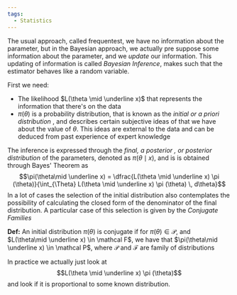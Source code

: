 ```yaml
---
tags:
  - Statistics
---
```

The usual approach, called frequentest, we have no information about the parameter, but in the Bayesian approach, we actually pre suppose some information about the parameter, and we *update* our information. This updating of information is called *Bayesian Inference*, makes such that the estimator behaves like a random variable. 

First we need:
- The likelihood $L(\theta \mid \underline x)$ that represents the information that there's on the data
- $\pi(\theta)$ is a probability distribution, that is known as the *initial or a priori distribution* , and describes certain subjective ideas of that we have about the value of $\theta$. This ideas are external to the data and can be deduced from past experience of expert knowledge

The inference is expressed through the *final, a posterior , or posterior distribution* of the parameters, denoted as $\pi (\theta \mid x)$, and is is obtained through Bayes' Theorem as $$\pi(\theta\mid \underline x) = \dfrac{L(\theta \mid \underline x) \pi (\theta)}{\int_{\Theta} L(\theta \mid \underline x) \pi (\theta) \, d\theta}$$
In a lot of cases the selection of the initial distribution also contemplates the possibility of calculating the closed form of the denominator of the final distribution. A particular case of this selection is given by the *Conjugate Families*

**Def:** An initial distribution $\pi(\theta)$ is conjugate if for $\pi(\theta)\in \mathcal P$, and $L(\theta\mid \underline x) \in \mathcal F$, we have that $\pi(\theta\mid \underline x) \in \mathcal P$, where $\mathcal P$ and $\mathcal F$ are family of distributions

In practice we actually just look at $$L(\theta \mid \underline x) \pi (\theta)$$ and look if it is proportional to some known distribution. 
